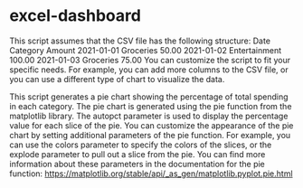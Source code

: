 # excel-dashboard

This script assumes that the CSV file has the following structure:
Date	Category	Amount
2021-01-01	Groceries	50.00
2021-01-02	Entertainment	100.00
2021-01-03	Groceries	75.00
You can customize the script to fit your specific needs. For example, you can add more columns to the CSV file, or you can use a different type of chart to visualize the data.

This script generates a pie chart showing the percentage of total spending in each category. The pie chart is generated using the pie function from the matplotlib library. The autopct parameter is used to display the percentage value for each slice of the pie.
You can customize the appearance of the pie chart by setting additional parameters of the pie function. For example, you can use the colors parameter to specify the colors of the slices, or the explode parameter to pull out a slice from the pie. You can find more information about these parameters in the documentation for the pie function: https://matplotlib.org/stable/api/_as_gen/matplotlib.pyplot.pie.html

